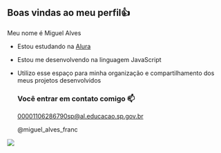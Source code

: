 ## Boas vindas ao meu perfil👍

Meu nome é Miguel Alves

- Estou estudando na [Alura](https://www.alura.com.br)
- Estou me desenvolvendo na linguagem JavaScript
- Utilizo esse espaço para minha organização e compartilhamento dos meus projetos desenvolvidos

  ### Você entrar em contato comigo 📫

  00001106286790sp@al.educacao.sp.gov.br
  
  @miguel_alves_franc

![](https://media1.tenor.com/m/GBdIH5sL4XQAAAAC/the-rock-rock.gif)
